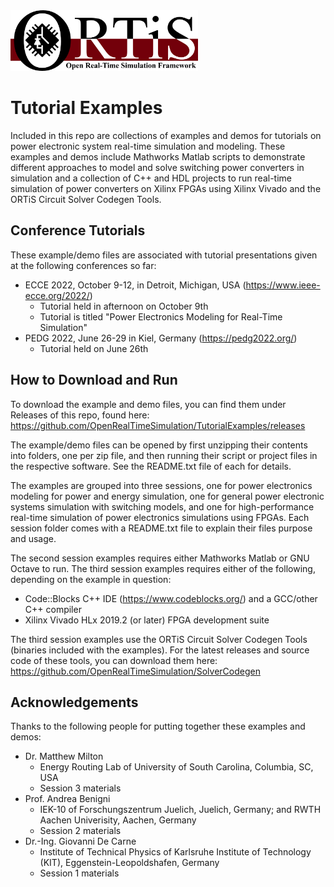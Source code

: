 <img src="./ortis_logo_300dpi.png" width="300"/>

# Tutorial Examples

Included in this repo are collections of examples and demos for tutorials on power electronic system real-time simulation and modeling.
These examples and demos include Mathworks Matlab scripts to demonstrate different approaches to model and solve switching power converters in simulation and a collection of C++ and HDL projects to run real-time simulation of power converters on Xilinx FPGAs using Xilinx Vivado and the ORTiS Circuit Solver Codegen Tools.

## Conference Tutorials

These example/demo files are associated with tutorial presentations given at the following conferences so far:
  * ECCE 2022, October 9-12, in Detroit, Michigan, USA (https://www.ieee-ecce.org/2022/)
    * Tutorial held in afternoon on October 9th
    * Tutorial is titled "Power Electronics Modeling for Real-Time Simulation"
  * PEDG 2022, June 26-29 in Kiel, Germany (https://pedg2022.org/)
    * Tutorial held on June 26th

## How to Download and Run

To download the example and demo files, you can find them under Releases of this repo, found here: https://github.com/OpenRealTimeSimulation/TutorialExamples/releases

The example/demo files can be opened by first unzipping their contents into folders, one per zip file, and then running their script or project files in the respective software.  See the README.txt file of each for details.

The examples are grouped into three sessions, one for power electronics modeling for power and energy simulation, one for general power electronic systems simulation with switching models, and one for high-performance real-time simulation of power electronics simulations using FPGAs.  Each session folder comes with a README.txt file to explain their files purpose and usage.

The second session examples requires either Mathworks Matlab or GNU Octave to run.  The third session examples requires either of the following, depending on the example in question:
  * Code::Blocks C++ IDE (https://www.codeblocks.org/) and a GCC/other C++ compiler
  * Xilinx Vivado HLx 2019.2 (or later) FPGA development suite
  
 The third session examples use the ORTiS Circuit Solver Codegen Tools (binaries included with the examples).
 For the latest releases and source code of these tools, you can download them here: https://github.com/OpenRealTimeSimulation/SolverCodegen
 
 ## Acknowledgements
 
Thanks to the following people for putting together these examples and demos:
- Dr. Matthew Milton
  - Energy Routing Lab of University of South Carolina, Columbia, SC, USA
  - Session 3 materials
- Prof. Andrea Benigni
  - IEK-10 of Forschungszentrum Juelich, Juelich, Germany; and RWTH Aachen Univerisity, Aachen, Germany
  - Session 2 materials
- Dr.-Ing. Giovanni De Carne
  - Institute of Technical Physics of Karlsruhe Institute of Technology (KIT), Eggenstein-Leopoldshafen, Germany
  - Session 1 materials
